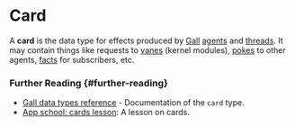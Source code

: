 # Card

A **card** is the data type for effects produced by
[Gall](gall.md) [agents](agent.md) and
[threads](thread.md). It may contain things like requests to
[vanes](vane.md) (kernel modules),
[pokes](poke.md) to other agents,
[facts](fact.md) for subscribers, etc.

### Further Reading {#further-reading}

- [Gall data types reference](../urbit-os/kernel/gall/reference/data-types.md#cardagent) - Documentation of the `card` type.
- [App school: cards lesson](../courses/app-school/5-cards.md): A lesson on cards.
